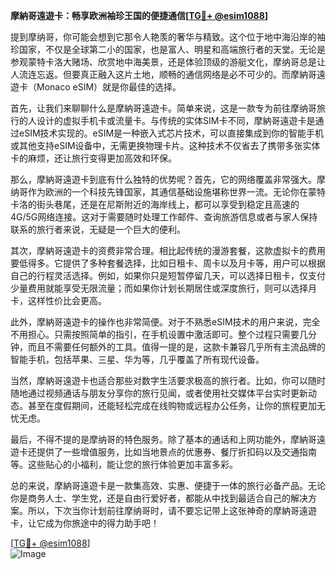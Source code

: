 **摩納哥遠遊卡：畅享欧洲袖珍王国的便捷通信[[TG💪+ @esim1088](https://t.me/s/esim1088)]**

提到摩纳哥，你可能会想到它那令人艳羡的奢华与精致。这个位于地中海沿岸的袖珍国家，不仅是全球第二小的国家，也是富人、明星和高端旅行者的天堂。无论是参观蒙特卡洛大赌场、欣赏地中海美景，还是体验顶级的游艇文化，摩纳哥总是让人流连忘返。但要真正融入这片土地，顺畅的通信网络是必不可少的。而摩納哥遠遊卡（Monaco eSIM）就是你最佳的选择。

首先，让我们来聊聊什么是摩納哥遠遊卡。简单来说，这是一款专为前往摩纳哥旅行的人设计的虚拟手机卡或流量卡。与传统的实体SIM卡不同，摩納哥遠遊卡是通过eSIM技术实现的。eSIM是一种嵌入式芯片技术，可以直接集成到你的智能手机或其他支持eSIM设备中，无需更换物理卡片。这种技术不仅省去了携带多张实体卡的麻烦，还让旅行变得更加高效和环保。

那么，摩納哥遠遊卡到底有什么独特的优势呢？首先，它的网络覆盖非常强大。摩纳哥作为欧洲的一个科技先锋国家，其通信基础设施堪称世界一流。无论你在蒙特卡洛的街头巷尾，还是在尼斯附近的海岸线上，都可以享受到稳定且高速的4G/5G网络连接。这对于需要随时处理工作邮件、查询旅游信息或者与家人保持联系的旅行者来说，无疑是一个巨大的便利。

其次，摩納哥遠遊卡的资费非常合理。相比起传统的漫游套餐，这款虚拟卡的费用要低得多。它提供了多种套餐选择，比如日租卡、周卡以及月卡等，用户可以根据自己的行程灵活选择。例如，如果你只是短暂停留几天，可以选择日租卡，仅支付少量费用就能享受无限流量；而如果你计划长期居住或深度旅行，则可以选择月卡，这样性价比会更高。

此外，摩納哥遠遊卡的操作也非常简便。对于不熟悉eSIM技术的用户来说，完全不用担心。只需按照简单的指引，在手机设置中激活即可。整个过程只需要几分钟，而且不需要任何额外的工具。值得一提的是，这款卡兼容几乎所有主流品牌的智能手机，包括苹果、三星、华为等，几乎覆盖了所有现代设备。

当然，摩納哥遠遊卡也适合那些对数字生活要求极高的旅行者。比如，你可以随时随地通过视频通话与朋友分享你的旅行见闻，或者使用社交媒体平台实时更新动态。甚至在度假期间，还能轻松完成在线购物或远程办公任务，让你的旅程更加无忧无虑。

最后，不得不提的是摩纳哥的特色服务。除了基本的通话和上网功能外，摩納哥遠遊卡还提供了一些增值服务，比如当地景点的优惠券、餐厅折扣码以及交通指南等。这些贴心的小福利，能让您的旅行体验更加丰富多彩。

总的来说，摩納哥遠遊卡是一款集高效、实惠、便捷于一体的旅行必备产品。无论你是商务人士、学生党，还是自由行爱好者，都能从中找到最适合自己的解决方案。所以，下次当你计划前往摩纳哥时，请不要忘记带上这张神奇的摩納哥遠遊卡，让它成为你旅途中的得力助手吧！

[[TG💪+ @esim1088](https://t.me/s/esim1088)]  
![Image](https://i.postimg.cc/4NQfJmqS/Snipaste-2025-05-13-00-14-12.png)